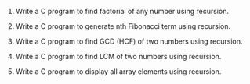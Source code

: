 1. Write a C program to find factorial of any number using recursion.

2. Write a C program to generate nth Fibonacci term using recursion.

3. Write a C program to find GCD (HCF) of two numbers using recursion.

4. Write a C program to find LCM of two numbers using recursion.

5. Write a C program to display all array elements using recursion.

